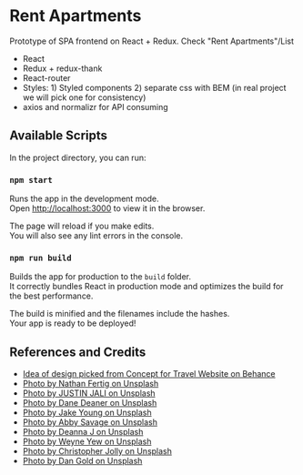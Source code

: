 # Rent Apartments

Prototype of SPA frontend on React + Redux.
Check "Rent Apartments"/List

- React
- Redux + redux-thank
- React-router
- Styles: 1) Styled components 2) separate css with BEM (in real project we will pick one for consistency)
- axios and normalizr for API consuming

## Available Scripts

In the project directory, you can run:

### `npm start`

Runs the app in the development mode.<br>
Open [http://localhost:3000](http://localhost:3000) to view it in the browser.

The page will reload if you make edits.<br>
You will also see any lint errors in the console.

### `npm run build`

Builds the app for production to the `build` folder.<br>
It correctly bundles React in production mode and optimizes the build for the best performance.

The build is minified and the filenames include the hashes.<br>
Your app is ready to be deployed!

## References and Credits

- [Idea of design picked from Concept for Travel Website on Behance](https://www.behance.net/gallery/73613213/Design-for-Travel-Website)
- [Photo by Nathan Fertig on Unsplash](https://unsplash.com/photos/FBXuXp57eM0)
- [Photo by JUSTIN JALI on Unsplash](https://unsplash.com/photos/ta8usKnhRc8)
- [Photo by Dane Deaner on Unsplash](https://unsplash.com/photos/IfDfxUrJasI)
- [Photo by Jake Young on Unsplash](https://unsplash.com/photos/iR3dtvKmwAw)
- [Photo by Abby Savage on Unsplash](https://unsplash.com/photos/v8B1wpMzSfQ)
- [Photo by Deanna J on Unsplash](https://unsplash.com/photos/3GZlhROZIQg)
- [Photo by Weyne Yew on Unsplash](https://unsplash.com/photos/iFdPrhOPI_E)
- [Photo by Christopher Jolly on Unsplash](https://unsplash.com/photos/GqbU78bdJFM)
- [Photo by Dan Gold on Unsplash](https://unsplash.com/photos/4HG3Ca3EzWw)
